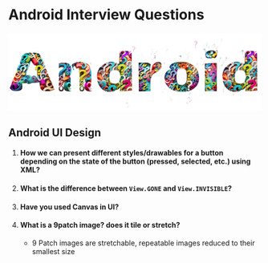 # Android Interview Questions
![Android Interview Questions](icon.png)

## Android UI Design
1. #### How we can present different styles/drawables for a button depending on the state of the button (pressed, selected, etc.) using XML?

2. #### What is the difference between `View.GONE` and `View.INVISIBLE`?

3. #### Have you used Canvas in UI?

4. #### What is a 9patch image? does it tile or stretch?
   * 9 Patch images are stretchable, repeatable images reduced to their smallest size